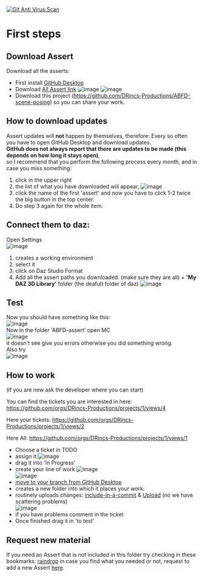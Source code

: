 [![Git Anti Virus Scan](https://github.com/DRincs-Productions/ABFD-scene-posing/actions/workflows/antivirus.yml/badge.svg)](https://github.com/DRincs-Productions/ABFD-scene-posing/actions/workflows/antivirus.yml)

# First steps

## Download Assert
Download all the asserts:
* First install [GitHub Desktop](https://desktop.github.com/)
* Download [All Assert link](https://github.com/orgs/DRincs-Productions/repositories?language=&q=daz-assert&sort=&type=all)
  ![image](https://user-images.githubusercontent.com/67595890/190846570-40623a09-39a0-424b-ad12-b7fec3cdfc92.png)
  ![image](https://user-images.githubusercontent.com/67595890/190846676-1a9beb04-b39f-4a4b-9ef3-d8f55a468fec.png)
* Download this project (https://github.com/DRincs-Productions/ABFD-scene-posing) so you can share your work.

## How to download updates
Assert updates will **not** happen by themselves, therefore: Every so often you have to open GitHub Desktop and download updates.    
**GitHub does not always report that there are updates to be made (this depends on how long it stays open)**,   
so I recommend that you perform the following process every month, and in case you miss something:
1) click  in the upper right
2) the list of what you have downloaded will appear,
  ![image](https://user-images.githubusercontent.com/67595890/190847025-ac4c7fdf-5ef0-4954-ab3b-0128060f1887.png)
3) click  the name of the first 'assert' and now you have to click  1-2 twice the big button in the top center.
4) Do step 3 again for the whole item.


## Connect them to daz:
Open Settings    
 ![image](https://user-images.githubusercontent.com/67595890/187970556-73c7c9a1-7def-4efe-ab4e-24f6a12e0f1e.png)
1) creates a working environment
2) select it
3) click on Daz Studio Format
4) Add all the assert paths you downloaded. (make sure they are all) + **'My DAZ 3D Library'** folder (the deafult folder of daz)
![image](https://user-images.githubusercontent.com/67595890/190847307-1c821678-2014-4d54-af2a-709c373c6abe.png)
 
## Test

Now you should have something like this:    
![image](https://user-images.githubusercontent.com/67595890/190847385-ecf9cbd2-28a2-491d-af60-366435b5c433.png)     
Now in the folder 'ABFD-assert' open  MC       
![image](https://user-images.githubusercontent.com/67595890/190847401-7fa7b8e8-d41e-4f5d-a0a0-c36b0027d59f.png)     
it doesn't see give you errors otherwise you did something wrong.    
Also try     
![image](https://user-images.githubusercontent.com/67595890/190847420-06742eea-8526-4ad1-92ee-35981619848d.png)     





## How to work

(if you are new ask the developer where you can start)

You can find the tickets you are interested in here:
<https://github.com/orgs/DRincs-Productions/projects/1/views/4>

Here your tickets:
<https://github.com/orgs/DRincs-Productions/projects/1/views/2>

Here All:
<https://github.com/orgs/DRincs-Productions/projects/1/views/1>

* Choose a ticket in TODO
* assign it:![image](https://user-images.githubusercontent.com/67595890/187976846-b96bd4fe-2776-40ac-81b4-ceb79805a2ce.png)
* drag it into 'In Progress'
* create your line of work 
  ![image](https://user-images.githubusercontent.com/67595890/188271312-4c007b09-7136-4e2b-94f1-9a09a939acac.png)   
  ![image](https://user-images.githubusercontent.com/67595890/188271522-413624b1-bdf3-4bf2-81c5-2d9a8bef0604.png)
* [move to your branch from GitHub Desktop](https://docs.github.com/en/desktop/contributing-and-collaborating-using-github-desktop/making-changes-in-a-branch/committing-and-reviewing-changes-to-your-project#choosing-a-branch-and-making-changes)
* creates a new folder into which it places your work.
* routinely uploads changes:  [include-in-a-commit](https://docs.github.com/en/desktop/contributing-and-collaborating-using-github-desktop/making-changes-in-a-branch/committing-and-reviewing-changes-to-your-project#selecting-changes-to-include-in-a-commit) & [Upload](https://docs.github.com/en/desktop/contributing-and-collaborating-using-github-desktop/making-changes-in-a-branch/committing-and-reviewing-changes-to-your-project#write-a-commit-message-and-push-your-changes) (no we have scattering problems)   
  ![image](https://user-images.githubusercontent.com/67595890/188271568-135aa7c6-362e-4265-a662-d3d542311e8e.png)
* if you have problems comment in the ticket
* Once finished drag it in 'to test'

## Request new material

If you need an Assert that is not included in this folder try checking in these bookmarks: [raindrop](https://raindrop.io/drincs)
in case you find what you needed or not, request to add a new Assert [here](https://github.com/DRincs-Productions/daz-assert-posing/issues/new/choose).
